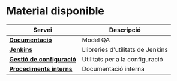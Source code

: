 # Material disponible

|Servei|Descripció|
|---|---|
|[**Documentació**][1] | Model QA |
|[**Jenkins**][2]| Llibreries d'utilitats de Jenkins |
|[**Gestió de configuració**][3]| Utilitats per a la configuració|
|[**Procediments interns**][4]| Documentació interna |

[1]:https://github.com/ConsorciAOC-GiQ/ModelQA
[2]:https://github.com/ConsorciAOC-GiQ/JenkinsCAOC
[3]:https://github.com/ConsorciAOC-GiQ/aoc-qa-agaporni
[4]:https://github.com/ConsorciAOC-GiQ/Documentacio
